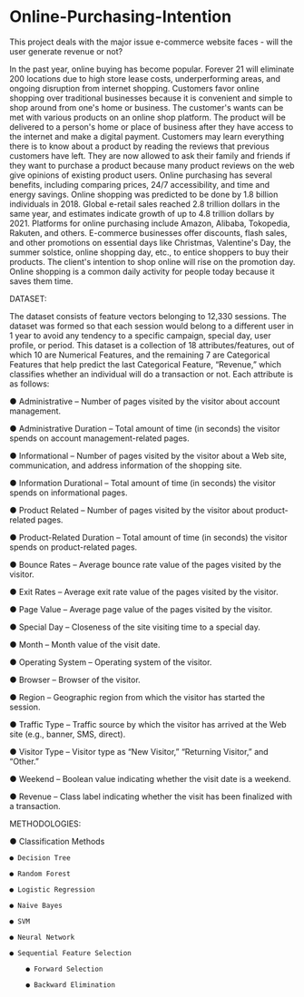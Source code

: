 # Online-Purchasing-Intention
This project deals with the major issue e-commerce website faces - will the user generate revenue or not?


In the past year, online buying has become popular. Forever 21 will eliminate 200 locations due to high
store lease costs, underperforming areas, and ongoing disruption from internet shopping. Customers
favor online shopping over traditional businesses because it is convenient and simple to shop around
from one's home or business. The customer's wants can be met with various products on an online
shop platform. The product will be delivered to a person's home or place of business after they have
access to the internet and make a digital payment. Customers may learn everything there is to know
about a product by reading the reviews that previous customers have left. They are now allowed to ask
their family and friends if they want to purchase a product because many product reviews on the web
give opinions of existing product users.
Online purchasing has several benefits, including comparing prices, 24/7 accessibility, and time and
energy savings. Online shopping was predicted to be done by 1.8 billion individuals in 2018. Global
e-retail sales reached 2.8 trillion dollars in the same year, and estimates indicate growth of up to 4.8
trillion dollars by 2021. Platforms for online purchasing include Amazon, Alibaba, Tokopedia, Rakuten,
and others. E-commerce businesses offer discounts, flash sales, and other promotions on essential
days like Christmas, Valentine's Day, the summer solstice, online shopping day, etc., to entice shoppers
to buy their products. The client's intention to shop online will rise on the promotion day. Online
shopping is a common daily activity for people today because it saves them time.

DATASET:

The dataset consists of feature vectors belonging to 12,330 sessions. The dataset was formed so that
each session would belong to a different user in 1 year to avoid any tendency to a specific campaign,
special day, user profile, or period. This dataset is a collection of 18 attributes/features, out of which
10 are Numerical Features, and the remaining 7 are Categorical Features that help predict the last
Categorical Feature, “Revenue,” which classifies whether an individual will do a transaction or not.
Each attribute is as follows:

● Administrative – Number of pages visited by the visitor about account management.

● Administrative Duration – Total amount of time (in seconds) the visitor spends on
account management-related pages.

● Informational – Number of pages visited by the visitor about a Web site, communication, and
address information of the shopping site.

● Information Durational – Total amount of time (in seconds) the visitor spends on
informational pages.

● Product Related – Number of pages visited by the visitor about product-related pages.

● Product-Related Duration – Total amount of time (in seconds) the visitor spends on
product-related pages.

● Bounce Rates – Average bounce rate value of the pages visited by the visitor.

● Exit Rates – Average exit rate value of the pages visited by the visitor.

● Page Value – Average page value of the pages visited by the visitor.

● Special Day – Closeness of the site visiting time to a special day.

● Month – Month value of the visit date.

● Operating System – Operating system of the visitor.

● Browser – Browser of the visitor.

● Region – Geographic region from which the visitor has started the session.

● Traffic Type – Traffic source by which the visitor has arrived at the Web site (e.g., banner, SMS,
direct).

● Visitor Type – Visitor type as “New Visitor,” “Returning Visitor,” and “Other.”

● Weekend – Boolean value indicating whether the visit date is a weekend.

● Revenue – Class label indicating whether the visit has been finalized with a transaction.

METHODOLOGIES:

● Classification Methods

	● Decision Tree

	● Random Forest

	● Logistic Regression

	● Naive Bayes

	● SVM

	● Neural Network

	● Sequential Feature Selection

		● Forward Selection

		● Backward Elimination
